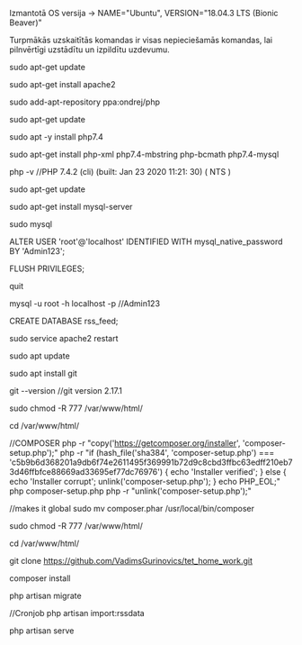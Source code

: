 Izmantotā OS versija -> NAME="Ubuntu", VERSION="18.04.3 LTS (Bionic Beaver)"

Turpmākās uzskaitītās komandas ir visas nepieciešamās komandas, lai pilnvērtīgi uzstādītu un izpildītu uzdevumu.

sudo apt-get update

sudo apt-get install apache2

sudo add-apt-repository ppa:ondrej/php

sudo apt-get update

sudo apt -y install php7.4

sudo apt-get install php-xml php7.4-mbstring php-bcmath php7.4-mysql

php -v //PHP 7.4.2 (cli) (built: Jan 23 2020 11:21: 30) ( NTS )

sudo apt-get update

sudo apt-get install mysql-server

sudo mysql

ALTER USER 'root'@'localhost' IDENTIFIED WITH mysql_native_password BY 'Admin123';

FLUSH PRIVILEGES;

quit

mysql -u root -h localhost -p //Admin123

CREATE DATABASE rss_feed;

sudo service apache2 restart

sudo apt update

sudo apt install git

git --version //git version 2.17.1

sudo chmod -R 777 /var/www/html/

cd /var/www/html/

//COMPOSER
php -r "copy('https://getcomposer.org/installer', 'composer-setup.php');"
php -r "if (hash_file('sha384', 'composer-setup.php') === 'c5b9b6d368201a9db6f74e2611495f369991b72d9c8cbd3ffbc63edff210eb73d46ffbfce88669ad33695ef77dc76976') { echo 'Installer verified'; } else { echo 'Installer corrupt'; unlink('composer-setup.php'); } echo PHP_EOL;"
php composer-setup.php
php -r "unlink('composer-setup.php');"

//makes it global
sudo mv composer.phar /usr/local/bin/composer

sudo chmod -R 777 /var/www/html/

cd /var/www/html/

git clone https://github.com/VadimsGurinovics/tet_home_work.git

composer install

php artisan migrate

//Cronjob
php artisan import:rssdata

php artisan serve
